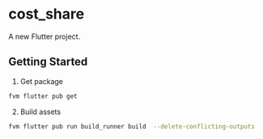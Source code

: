 # cost_share

A new Flutter project.

## Getting Started

1. Get package
```bash
fvm flutter pub get
```

2. Build assets

```bash
fvm flutter pub run build_runner build  --delete-conflicting-outputs
```
